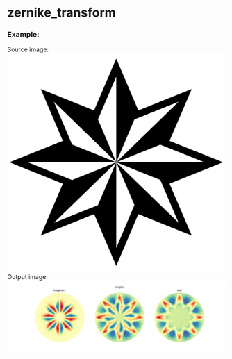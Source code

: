# zernike_transform

### Example:

Source image:  
![Source image](star.jpg)  
Output image:  
![Source image](FigDepth40.png)  

